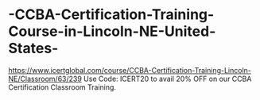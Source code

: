 # -CCBA-Certification-Training-Course-in-Lincoln-NE-United-States-
https://www.icertglobal.com/course/CCBA-Certification-Training-Lincoln-NE/Classroom/63/239             Use Code: ICERT20 to avail 20% OFF on our CCBA Certification Classroom Training.
